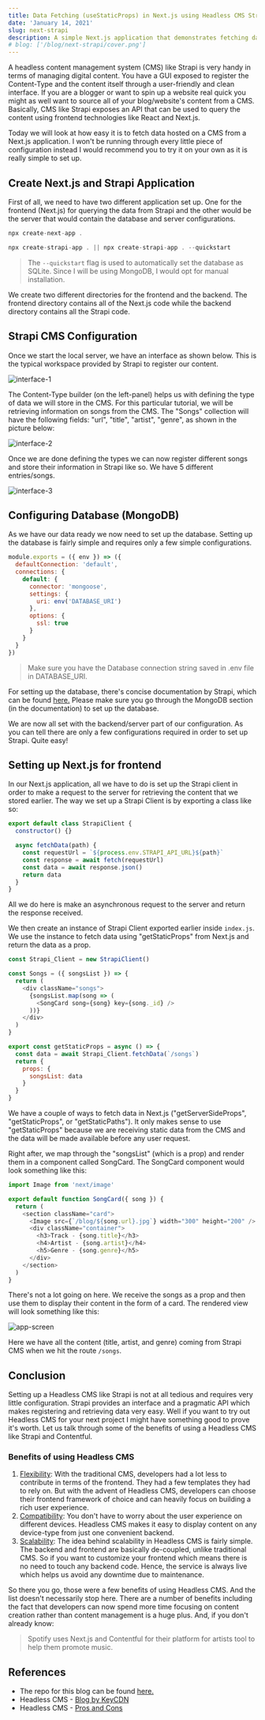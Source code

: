 ```yaml
---
title: Data Fetching (useStaticProps) in Next.js using Headless CMS Strapi.
date: 'January 14, 2021'
slug: next-strapi
description: A simple Next.js application that demonstrates fetching data hosted on a Headless CMS called Strapi through an API.
# blog: ['/blog/next-strapi/cover.png']
---
```


A headless content management system (CMS) like Strapi is very handy in terms of managing digital content. You have a GUI exposed to register the Content-Type and the content itself through a user-friendly and clean interface. If you are a blogger or want to spin up a website real quick you might as well want to source all of your blog/website's content from a CMS. Basically, CMS like Strapi exposes an API that can be used to query the content using frontend technologies like React and Next.js.

Today we will look at how easy it is to fetch data hosted on a CMS from a Next.js application. I won't be running through every little piece of configuration instead I would recommend you to try it on your own as it is really simple to set up.

## Create Next.js and Strapi Application

First of all, we need to have two different application set up. One for the frontend (Next.js) for querying the data from Strapi and the other would be the server that would contain the database and server configurations.

<!-- ```js:next-strapi/frontend -->

```js
npx create-next-app .
```

<!-- ```js:next-strapi/backend -->

```js
npx create-strapi-app . || npx create-strapi-app . --quickstart
```

> The `--quickstart` flag is used to automatically set the database as SQLite. Since I will be using MongoDB, I would opt for manual installation.

We create two different directories for the frontend and the backend. The frontend directory contains all of the Next.js code while the backend directory contains all the Strapi code.

## Strapi CMS Configuration

Once we start the local server, we have an interface as shown below. This is the typical workspace provided by Strapi to register our content.

<img src="/blog/next-strapi/1.png" alt="interface-1" />

The Content-Type builder (on the left-panel) helps us with defining the type of data we will store in the CMS. For this particular tutorial, we will be retrieving information on songs from the CMS. The "Songs" collection will have the following fields: "url", "title", "artist", "genre", as shown in the picture below:

<img src="/blog/next-strapi/2.png" alt="interface-2" />

Once we are done defining the types we can now register different songs and store their information in Strapi like so. We have 5 different entries/songs.

<img src="/blog/next-strapi/3.png" alt="interface-3" />

## Configuring Database (MongoDB)

As we have our data ready we now need to set up the database. Setting up the database is fairly simple and requires only a few simple configurations.

<!-- ```js:config/database.js {7} -->

```js
module.exports = ({ env }) => ({
  defaultConnection: 'default',
  connections: {
    default: {
      connector: 'mongoose',
      settings: {
        uri: env('DATABASE_URI')
      },
      options: {
        ssl: true
      }
    }
  }
})
```

> Make sure you have the Database connection string saved in .env file in DATABASE_URI.

For setting up the database, there's concise documentation by Strapi, which can be found [here.](https://strapi.io/documentation/developer-docs/latest/guides/databases.html) Please make sure you go through the MongoDB section (in the documentation) to set up the database.

We are now all set with the backend/server part of our configuration. As you can tell there are only a few configurations required in order to set up Strapi. Quite easy!

## Setting up Next.js for frontend

In our Next.js application, all we have to do is set up the Strapi client in order to make a request to the server for retrieving the content that we stored earlier. The way we set up a Strapi Client is by exporting a class like so:

<!-- ```js:StrapiClient.js -->

```js
export default class StrapiClient {
  constructor() {}

  async fetchData(path) {
    const requestUrl = `${process.env.STRAPI_API_URL}${path}`
    const response = await fetch(requestUrl)
    const data = await response.json()
    return data
  }
}
```

All we do here is make an asynchronous request to the server and return the response received.

We then create an instance of Strapi Client exported earlier inside `index.js`. We use the instance to fetch data using "getStaticProps" from Next.js and return the data as a prop.

<!-- ```js:pages/songs/index.js -->

```js
const Strapi_Client = new StrapiClient()

const Songs = ({ songsList }) => {
  return (
    <div className="songs">
      {songsList.map(song => (
        <SongCard song={song} key={song._id} />
      ))}
    </div>
  )
}

export const getStaticProps = async () => {
  const data = await Strapi_Client.fetchData(`/songs`)
  return {
    props: {
      songsList: data
    }
  }
}
```

We have a couple of ways to fetch data in Next.js ("getServerSideProps", "getStaticProps", or "getStaticPaths"). It only makes sense to use "getStaticProps" because we are receiving static data from the CMS and the data will be made available before any user request.

Right after, we map through the "songsList" (which is a prop) and render them in a component called SongCard. The SongCard component would look something like this:

<!-- ```js:components/SongCard.js -->

```js
import Image from 'next/image'

export default function SongCard({ song }) {
  return (
    <section className="card">
      <Image src={`/blog/${song.url}.jpg`} width="300" height="200" />
      <div className="container">
        <h3>Track - {song.title}</h3>
        <h4>Artist - {song.artist}</h4>
        <h5>Genre - {song.genre}</h5>
      </div>
    </section>
  )
}
```

There's not a lot going on here. We receive the songs as a prop and then use them to display their content in the form of a card. The rendered view will look something like this:

<img src="/blog/next-strapi/app-screen.png" alt="app-screen" />

Here we have all the content (title, artist, and genre) coming from Strapi CMS when we hit the route `/songs`.

## Conclusion

Setting up a Headless CMS like Strapi is not at all tedious and requires very little configuration. Strapi provides an interface and a pragmatic API which makes registering and retrieving data very easy. Well if you want to try out Headless CMS for your next project I might have something good to prove it's worth. Let us talk through some of the benefits of using a Headless CMS like Strapi and Contentful.

### Benefits of using Headless CMS

1. <u>Flexibility</u>: With the traditional CMS, developers had a lot less to contribute in terms of the frontend. They had a few templates they had to rely on. But with the advent of Headless CMS, developers can choose their frontend framework of choice and can heavily focus on building a rich user experience.
2. <u>Compatibility</u>: You don't have to worry about the user experience on different devices. Headless CMS makes it easy to display content on any device-type from just one convenient backend.
3. <u> Scalability</u>: The idea behind scalability in Headless CMS is fairly simple. The backend and frontend are basically de-coupled, unlike traditional CMS. So if you want to customize your frontend which means there is no need to touch any backend code. Hence, the service is always live which helps us avoid any downtime due to maintenance.

So there you go, those were a few benefits of using Headless CMS. And the list doesn't necessarily stop here. There are a number of benefits including the fact that developers can now spend more time focusing on content creation rather than content management is a huge plus. And, if you don't already know:

> Spotify uses Next.js and Contentful for their platform for artists tool to help them promote music.

## References

- The repo for this blog can be found [here.](https://github.com/Boro23-wq/Next.js-Strapi-CMS)
- Headless CMS - [Blog by KeyCDN](https://www.keycdn.com/blog/headless-cms)
- Headless CMS - [Pros and Cons](https://www.softkraft.co/headless-cms-pros-cons/)
